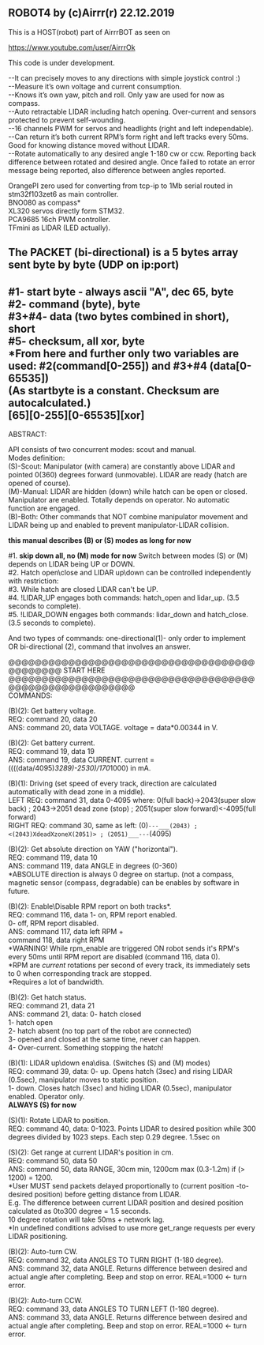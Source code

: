 ## ROBOT4 by (c)Airrr(r) 22.12.2019  
  
This is a HOST(robot) part of AirrrBOT as seen on  
  
https://www.youtube.com/user/AirrrOk  
  
This code is under development.  
  
  
  
--It can precisely moves to any directions with simple joystick control :)  
--Measure it’s own voltage and current consumption.  
--Knows it’s own yaw, pitch and roll. Only yaw are used for now as compass.  
--Auto retractable LIDAR including hatch opening. Over-current and sensors protected to prevent self-wounding.  
--16 channels PWM for servos and headlights (right and left independable).  
--Can return it’s both current RPM’s form right and left tracks every 50ms. Good for knowing distance moved without LIDAR.  
--Rotate automatically to any desired angle 1-180 cw or ccw. Reporting back difference between rotated and desired angle. Once failed to rotate an error message being reported, also difference between angles reported.  
  
OrangePI zero used for converting from tcp-ip to 1Mb serial routed in stm32f103zet6 as main controller.  
BNO080 as compass*  
XL320 servos directly form STM32.  
PCA9685 16ch PWM controller.  
TFmini as LIDAR (LED actually).  
  
  
  
The PACKET (bi-directional) is a 5 bytes array sent byte by byte (UDP on ip:port)  
---------------------------------------------  
#1-    start byte - always ascii "A", dec 65, byte  
#2-    command (byte), byte  
#3+#4- data (two bytes combined in short), short  
#5-    checksum, all xor, byte  
*From here and further only two variables are used: #2(command[0-255]) and #3+#4 (data[0-65535])  
(As startbyte is a constant. Checksum are autocalculated.)  
[65][0-255][0-65535][xor]  
---------------------------------------------  
ABSTRACT:  
   
API consists of two concurrent modes: scout and manual.  
Modes definition:  
(S)-Scout:  Manipulator (with camera) are constantly above LIDAR and pointed 0(360) degrees forward (unmovable). LIDAR are ready (hatch are opened of course).  
(M)-Manual: LIDAR are hidden (down) while hatch can be open or closed. Manipulator are enabled. Totally depends on operator. No automatic function are engaged.  
(B)-Both:   Other commands that NOT combine manipulator movement and LIDAR being up and enabled to prevent manipulator-LIDAR collision.  
  
******this manual describes (B) or (S) modes as long for now******  
  
#1. ******skip down all, no (M) mode for now****** Switch between modes (S) or (M) depends on LIDAR being UP or DOWN.  
#2. Hatch open\close and LIDAR up\down can be controlled independently with restriction:  
#3. While hatch are closed LIDAR can't be UP.  
#4. !LIDAR_UP   engages both commands: hatch_open and lidar_up. (3.5 seconds to complete).  
#5. !LIDAR_DOWN engages both commands: lidar_down and hatch_close. (3.5 seconds to complete).  
  
  
And two types of commands: one-directional(1)- only order to implement OR bi-directional (2), command that involves an answer.  
  
@@@@@@@@@@@@@@@@@@@@@@@@@@@@@@@@@@@@@@@@@@@@@ START HERE @@@@@@@@@@@@@@@@@@@@@@@@@@@@@@@@@@@@@@@@@@@@@@@@@@@@@@@@  
COMMANDS:  
  
(B)(2): Get battery voltage.  
  REQ: command 20, data 20  
  ANS: command 20, data VOLTAGE. voltage = data*0.00344 in V.  
  
(B)(2): Get battery current.  
  REQ: command 19, data 19  
  ANS: command 19, data CURRENT. current = ((((data/4095)*3289)-2530)/170*1000) in mA.  
  
(B)(1): Driving (set speed of every track, direction are calculated automatically with dead zone in a middle).  
  LEFT  REQ: command 31, data 0-4095 where: 0(full back)->2043(super slow back) ; 2043->2051 dead zone (stop) ; 2051(super slow forward)<-4095(full forward)  
  RIGHT REQ: command 30, same as left: (0)````---___(2043) ; <(2043)XdeadXzoneX(2051)> ; (2051)___---````(4095)  
  
(B)(2): Get absolute direction on YAW ("horizontal").  
  REQ: command 119, data 10  
  ANS: command 119, data ANGLE in degrees (0-360)  
 *ABSOLUTE direction is always 0 degree on startup. (not a compass, magnetic sensor (compass, degradable) can be enables by software in future.  
  
(B)(2): Enable\Disable RPM report on both tracks*.  
  REQ: command 116, data 1- on,  RPM report enabled.  
						  0- off, RPM report disabled.  
  ANS: command 117, data left RPM +  
       command 118, data right RPM  
 *WARNING! While rpm_enable are triggered ON robot sends it's RPM's every 50ms until RPM report are disabled (command 116, data 0).  
 *RPM are _current_ rotations per second of every track, its immediately sets to 0 when corresponding track are stopped.  
 *Requires a lot of bandwidth.  
  
(B)(2): Get hatch status.  
  REQ: command 21, data 21  
  ANS: command 21, data:  0- hatch closed  
						  1- hatch open  
						  2- hatch absent (no top part of the robot are connected)  
						  3- opened and closed at the same time, never can happen.  
						  4- Over-current. Something stopping the hatch!  
  
(B)(1): LIDAR up\down ena\disa. (Switches (S) and (M) modes)  
  REQ: command 39, data: 0- up.   Opens hatch (3sec) and rising LIDAR (0.5sec), manipulator moves to static position.  
						  1- down. Closes hatch (3sec) and hiding LIDAR (0.5sec), manipulator enabled. Operator only.  
 ******ALWAYS (S) for now******  
  
   
(S)(1): Rotate LIDAR to position.  
  REQ: command 40, data: 0-1023. Points LIDAR to desired position while 300 degrees divided by 1023 steps. Each step 0.29 degree. 1.5sec on  
  
(S)(2): Get range at current LIDAR's position in cm.  
  REQ: command 50, data 50  
  ANS: command 50, data RANGE, 30cm min, 1200cm max (0.3-1.2m) if (> 1200) = 1200.  
*User MUST send packets delayed proportionally to (current position -to- desired position) before getting distance from LIDAR.  
 E.g. The difference between current LIDAR position and desired position calculated as 0to300 degree = 1.5 seconds.  
 10 degree rotation will take 50ms + network lag.  
*In undefined conditions advised to use more get_range requests per every LIDAR positioning.  
  
(B)(2): Auto-turn CW.  
  REQ: command 32, data ANGLES TO TURN RIGHT (1-180 degree).  
  ANS: command 32, data ANGLE. Returns difference between desired and actual angle after completing. Beep and stop on error. REAL=1000 <- turn error.  
  
(B)(2): Auto-turn CCW.  
  REQ: command 33, data ANGLES TO TURN LEFT (1-180 degree).  
  ANS: command 33, data ANGLE. Returns difference between desired and actual angle after completing. Beep and stop on error. REAL=1000 <- turn error.  
